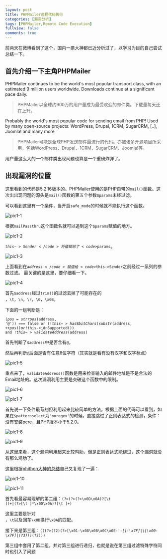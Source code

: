 ```yaml
---
layout: post
title: PHPMailer远程代码执行
categories: [漏洞分析]
tags: [PHPMailer,Remote Code Execution]
fullview: false
comments: true
---
```

前两天在微博看到了这个，国内一票大神都已近分析过了，以学习为目的自己尝试总结一下。

## 首先介绍一下主角PHPMailer ##

PHPMailer continues to be the world's most popular transport class, with an
estimated 9 million users worldwide. Downloads continue at a significant
pace daily.

>PHPMailer以全球约900万的用户量成为最受欢迎的邮件类。下载量每天还在上升。

Probably the world's most popular code for sending email from PHP!
Used by many open-source projects: WordPress, Drupal, 1CRM, SugarCRM, [..],
Joomla! and many more

>PHPMailer可能是全球PHP发送邮件最流行的代码。亦被诸多开源项目所采用，包括WordPress、Drupal、1CRM、SugarCRM、Joomla!等。

用户量这么大的一个邮件类出现问题也算是一个重磅炸弹了。

## 出现漏洞的位置 ##

这里看到的代码是5.2.16版本的。PHPMailer使用的是PHP自带的<code>mail()</code>函数。这次出出现问题的源头是<code>mail()</code>函数的第五个参数<code>$params</code>未经过滤。

可以看到这里有一个条件，当开启<code>safe_mode</code>的时候就不能执行这个函数。

![pic1-1](http://o8lgx56x1.bkt.clouddn.com/blog/img/phpmailer-1-1.png)

根据<code>mailPassthru</code>这个函数名就可以追到这个<code>$params</code>赋值的地方。

![pic1-2](http://o8lgx56x1.bkt.clouddn.com/blog/img/phpmailer-1-2.png)

<code>$this->Sender</code>将值赋给了<code>$params</code>。

![pic1-3](http://o8lgx56x1.bkt.clouddn.com/blog/img/phpmailer-1-3.png)

上面看到在<code>$address</code>赋值给<code>$this->Sender</code>之前经过一系列的参数过滤。
最关键的是这里，要仔细看一下。

![pic1-4](http://o8lgx56x1.bkt.clouddn.com/blog/img/phpmailer-1-4.png)

首先<code>$address</code>经过<code>trim()</code>的过滤去掉了可能存在的<code> </code>，<code>\t</code>，<code>\n</code>，<code>\r</code>，<code>\0</code>，<code>\x0B</code>。

下面的一组判断是：

<code>($pos = strrpos($address, '@')) === false or
(!$this->has8bitChars(substr($address, ++$pos)) or 
!$this->idnSupported()) and
!$this->validateAddress($address)</code>

首先判断了<code>$address</code>中是否含有<code>@</code>。

然后再判断<code>@</code>后面是否有任意8位字符（其实就是看有没有汉字和汉字标点）

![pic1-5](http://o8lgx56x1.bkt.clouddn.com/blog/img/phpmailer-1-5.png)

重点来了，<code>validateAddress()</code>函数是用来检查输入的邮件地址是不是合法的Email地址的。这次漏洞利用主要是突破这个函数中的限制。

![pic1-6](http://o8lgx56x1.bkt.clouddn.com/blog/img/phpmBailer-1-6.png)

![pic1-7](http://o8lgx56x1.bkt.clouddn.com/blog/img/phpmailer-1-7.png)

首先说一下条件最苛刻但利用起来比较简单的方法，根据上面的代码可以看到，如果在<code>$patternselect</code>为<code>'noregex'</code>的时候，直接跳过了正则表达式的检测，条件：没有安装pcre，且PHP版本小于5.2.0。

![pic1-8](http://o8lgx56x1.bkt.clouddn.com/blog/img/phpmailer-1-8.png)

![pic1-9](http://o8lgx56x1.bkt.clouddn.com/blog/img/phpmailer-1-9.png)

从这里来看，这个漏洞利用起来比较鸡肋，但是正则表达式能绕过，这个漏洞就没有那么鸡肋了。

这里根据[phithon大神的总结](https://www.leavesongs.com/PENETRATION/how-to-analyze-long-regex.html)自己又复现了一遍：

![pic1-10]()

![pic1-11]()

首先看最容易理解的第二组：<code>(?>(?>(?>\x0D\x0A)?[\t ])+|(?>[\t ]*\x0D\x0A)?[\t ]+)</code>

这里主要是针对<code> </code>，<code>\t</code>以及回车<code>\x0D</code>换行<code>\x0A</code>的匹配。

接下来是第三组：<code>(\((?>(?2)(?>[\x01-\x08\x0B\x0C\x0E-\'*-\[\]-\x7F]|\\\[\x00-\x7F]|(?3)))*(?2)\))</code>

第三组中套用了第二组，并对第三组进行递归，也就是说在第三组过滤特殊字符同时也引入了问题




